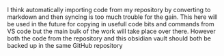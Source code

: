 I think automatically importing code from my repository by converting to markdown and then syncing is too much trouble for the gain. This here will be used in the future for copying in usefull code bits and commands from VS code but the main bulk of the work will take place over there. However both the code from the repository and this obsidian vault should both be backed up in the same GitHub repository
